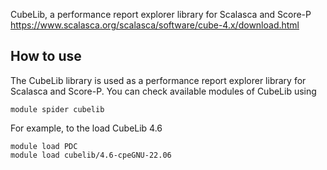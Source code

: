 CubeLib, a performance report explorer library for Scalasca and Score-P
https://www.scalasca.org/scalasca/software/cube-4.x/download.html

## How to use

The CubeLib library is used as a performance report explorer library for Scalasca and Score-P.
You can check available modules of CubeLib using
```
module spider cubelib
```

For example, to the load CubeLib 4.6
```
module load PDC
module load cubelib/4.6-cpeGNU-22.06
```
